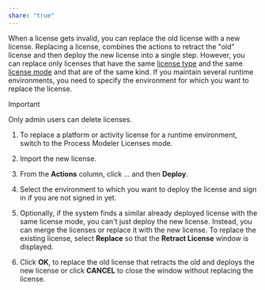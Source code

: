```yaml
---
share: "true"
---
```


When a license gets invalid, you can replace the old license with a new license. Replacing a license, combines the actions to retract the "old" license and then deploy the new license into a single step. However, you can replace only licenses that have the same [license type](License%20types.md) and the same [license mode](License%20modes.md) and that are of the same kind. If you maintain several runtime environments, you need to specify the environment for which you want to replace the license.

 >[!important]
 >Only admin users can delete licenses.

1. To replace a platform or activity license for a runtime environment, switch to the Process Modeler Licenses mode.
    
2. Import the new license.
    
3. From the **Actions** column, click ... and then **Deploy**.
    
4. Select the environment to which you want to deploy the license and sign in if you are not signed in yet.
    
5. Optionally, if the system finds a similar already deployed license with the same license mode, you can't just deploy the new license. Instead, you can merge the licenses or replace it with the new license. To replace the existing license, select **Replace** so that the **Retract License** window is displayed.
    
6. Click **OK**, to replace the old license that retracts the old and deploys the new license or click **CANCEL** to close the window without replacing the license.

